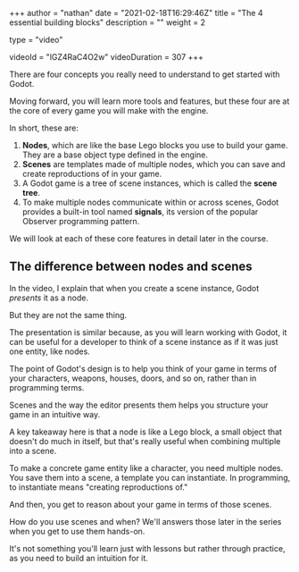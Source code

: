 +++
author = "nathan"
date = "2021-02-18T16:29:46Z"
title = "The 4 essential building blocks"
description = ""
weight = 2

type = "video"

videoId = "lGZ4RaC4O2w"
videoDuration = 307
+++

There are four concepts you really need to understand to get started with Godot.

Moving forward, you will learn more tools and features, but these four are at the core of every game you will make with the engine.

In short, these are:

1. **Nodes**, which are like the base Lego blocks you use to build your game. They are a base object type defined in the engine.
1. **Scenes** are templates made of multiple nodes, which you can save and create reproductions of in your game.
1. A Godot game is a tree of scene instances, which is called the **scene tree**.
1. To make multiple nodes communicate within or across scenes, Godot provides a built-in tool named **signals**, its version of the popular Observer programming pattern.

We will look at each of these core features in detail later in the course.

## The difference between nodes and scenes

In the video, I explain that when you create a scene instance, Godot _presents_ it as a node.

But they are not the same thing.

The presentation is similar because, as you will learn working with Godot, it can be useful for a developer to think of a scene instance as if it was just one entity, like nodes.

The point of Godot's design is to help you think of your game in terms of your characters, weapons, houses, doors, and so on, rather than in programming terms.

Scenes and the way the editor presents them helps you structure your game in an intuitive way.

A key takeaway here is that a node is like a Lego block, a small object that doesn't do much in itself, but that's really useful when combining multiple into a scene.

To make a concrete game entity like a character, you need multiple nodes. You save them into a scene, a template you can instantiate. In programming, to instantiate means "creating reproductions of."

And then, you get to reason about your game in terms of those scenes.

How do you use scenes and when? We'll answers those later in the series when you get to use them hands-on.

It's not something you'll learn just with lessons but rather through practice, as you need to build an intuition for it.
